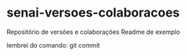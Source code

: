 # senai-versoes-colaboracoes
Repositório de versões e colaborações
Readme de exemplo

lembrei do comando: git commit
